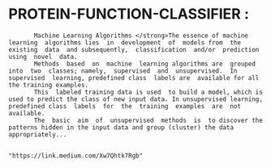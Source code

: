 # PROTEIN-FUNCTION-CLASSIFIER :
           Machine Learning Algorithms </strong>The essence of machine learning  algorithms lies  in  development  of  models from  the  existing  data  and subsequently,  classification  and/or  prediction  using  novel  data. 
           Methods  based  on  machine  learning algorithms are  grouped  into  two  classes; namely,  supervised  and  unsupervised.  In  supervised  learning, predefined class  labels are  available for all the training examples. 
           This  labeled training data is used  to build a model, which is used to predict the class of new input data. In unsupervised learning, predefined class  labels  for  the  training  examples  are  not  available. 
           The  basic  aim  of  unsupervised  methods  is  to discover the patterns hidden in the input data and group (cluster) the data appropriately...
           
                                                                      "https://link.medium.com/Xw7Qhtk7Rgb"
